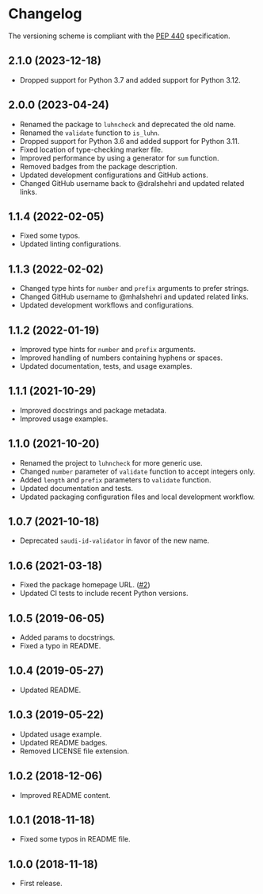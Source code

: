 # Changelog

The versioning scheme is compliant with the [PEP 440] specification.

[PEP 440]: https://peps.python.org/pep-0440/#public-version-identifiers

## 2.1.0 (2023-12-18)

- Dropped support for Python 3.7 and added support for Python 3.12.

## 2.0.0 (2023-04-24)

- Renamed the package to `luhncheck` and deprecated the old name.
- Renamed the `validate` function to `is_luhn`.
- Dropped support for Python 3.6 and added support for Python 3.11.
- Fixed location of type-checking marker file.
- Improved performance by using a generator for `sum` function.
- Removed badges from the package description.
- Updated development configurations and GitHub actions.
- Changed GitHub username back to @dralshehri and updated related links.

## 1.1.4 (2022-02-05)

- Fixed some typos.
- Updated linting configurations.

## 1.1.3 (2022-02-02)

- Changed type hints for `number` and `prefix` arguments to prefer strings.
- Changed GitHub username to @mhalshehri and updated related links.
- Updated development workflows and configurations.

## 1.1.2 (2022-01-19)

- Improved type hints for `number` and `prefix` arguments.
- Improved handling of numbers containing hyphens or spaces.
- Updated documentation, tests, and usage examples.

## 1.1.1 (2021-10-29)

- Improved docstrings and package metadata.
- Improved usage examples.

## 1.1.0 (2021-10-20)

- Renamed the project to `luhncheck` for more generic use.
- Changed `number` parameter of `validate` function to accept integers only.
- Added `length` and `prefix` parameters to `validate` function.
- Updated documentation and tests.
- Updated packaging configuration files and local development workflow.

## 1.0.7 (2021-10-18)

- Deprecated `saudi-id-validator` in favor of the new name.

## 1.0.6 (2021-03-18)

- Fixed the package homepage URL. ([#2])
- Updated CI tests to include recent Python versions.

[#2]: https://github.com/dralshehri/luhncheck/pull/2

## 1.0.5 (2019-06-05)

- Added params to docstrings.
- Fixed a typo in README.

## 1.0.4 (2019-05-27)

- Updated README.

## 1.0.3 (2019-05-22)

- Updated usage example.
- Updated README badges.
- Removed LICENSE file extension.

## 1.0.2 (2018-12-06)

- Improved README content.

## 1.0.1 (2018-11-18)

- Fixed some typos in README file.

## 1.0.0 (2018-11-18)

- First release.
